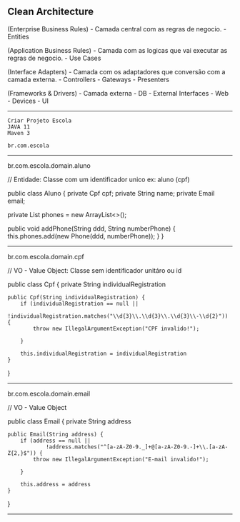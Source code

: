 ## Clean Architecture

(Enterprise Business Rules) - Camada central com as regras de negocio.
    - Entities

(Application Business Rules) - Camada com as logicas que vai executar as regras de negocio.
    - Use Cases

(Interface Adapters) - Camada com os adaptadores que conversão com a camada externa.
    - Controllers
    - Gateways
    - Presenters

(Frameworks & Drivers) - Camada externa
    - DB
    - External Interfaces
    - Web
    - Devices
    - UI

------------------------------

    Criar Projeto Escola
    JAVA 11
    Maven 3

    br.com.escola
------------------------------

br.com.escola.domain.aluno

// Entidade: Classe com um identificador unico ex: aluno (cpf)

public class Aluno {
    private Cpf cpf;
    private String name;
    private Email email;

private List<Phone> phones = new ArrayList<>();

public void addPhone(String ddd, String numberPhone) {
this.phones.add(new Phone(ddd, numberPhone));
}
}

------------------------------

br.com.escola.domain.cpf

// VO - Value Object: Classe sem identificador unitáro ou id

public class Cpf {
    private String individualRegistration

    public Cpf(String individualRegistration) {
        if (individualRegistration == null ||
                !individualRegistration.matches("\\d{3}\\.\\d{3}\\.\\d{3}\\-\\d{2}")) {
            throw new IllegalArgumentException("CPF invalido!");

        }

        this.individualRegistration = individualRegistration
    }
}

------------------------------

br.com.escola.domain.email

// VO - Value Object

public class Email {
    private String address

    public Email(String address) {
        if (address == null ||
                !address.matches("^[a-zA-Z0-9._]+@[a-zA-Z0-9.-]+\\.[a-zA-Z{2,}$")) {
            throw new IllegalArgumentException("E-mail invalido!");

        }

        this.address = address
    }
}

------------------------------
